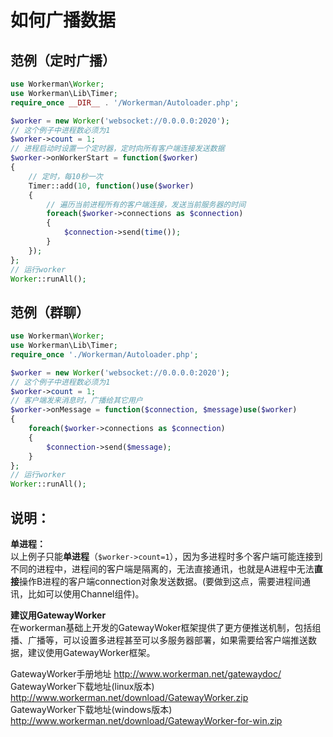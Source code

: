 # 如何广播数据

## 范例（定时广播）

```php
use Workerman\Worker;
use Workerman\Lib\Timer;
require_once __DIR__ . '/Workerman/Autoloader.php';

$worker = new Worker('websocket://0.0.0.0:2020');
// 这个例子中进程数必须为1
$worker->count = 1;
// 进程启动时设置一个定时器，定时向所有客户端连接发送数据
$worker->onWorkerStart = function($worker)
{
    // 定时，每10秒一次
    Timer::add(10, function()use($worker)
    {
        // 遍历当前进程所有的客户端连接，发送当前服务器的时间
        foreach($worker->connections as $connection)
        {
            $connection->send(time());
        }
    });
};
// 运行worker
Worker::runAll();
```

## 范例（群聊）

```php
use Workerman\Worker;
use Workerman\Lib\Timer;
require_once './Workerman/Autoloader.php';

$worker = new Worker('websocket://0.0.0.0:2020');
// 这个例子中进程数必须为1
$worker->count = 1;
// 客户端发来消息时，广播给其它用户
$worker->onMessage = function($connection, $message)use($worker)
{
    foreach($worker->connections as $connection)
    {
        $connection->send($message);
    }
};
// 运行worker
Worker::runAll();
```

## 说明：
**单进程：**<br>
以上例子只能**单进程**（```$worker->count=1```），因为多进程时多个客户端可能连接到不同的进程中，进程间的客户端是隔离的，无法直接通讯，也就是A进程中无法**直接**操作B进程的客户端connection对象发送数据。(要做到这点，需要进程间通讯，比如可以使用Channel组件)。

**建议用GatewayWorker**<br>
在workerman基础上开发的GatewayWoker框架提供了更方便推送机制，包括组播、广播等，可以设置多进程甚至可以多服务器部署，如果需要给客户端推送数据，建议使用GatewayWorker框架。

GatewayWorker手册地址 http://www.workerman.net/gatewaydoc/<br>
GatewayWorker下载地址(linux版本) http://www.workerman.net/download/GatewayWorker.zip<br>
GatewayWorker下载地址(windows版本) http://www.workerman.net/download/GatewayWorker-for-win.zip

